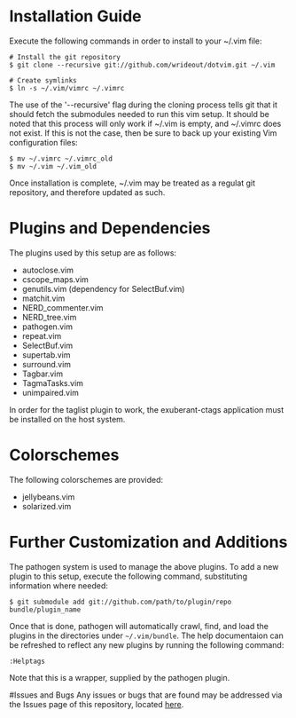 # Installation Guide
Execute the following commands in order to install to your ~/.vim file:

    # Install the git repository
    $ git clone --recursive git://github.com/wrideout/dotvim.git ~/.vim

    # Create symlinks
    $ ln -s ~/.vim/vimrc ~/.vimrc

The use of the '--recursive' flag during the cloning process tells git that it
should fetch the submodules needed to run this vim setup.  It should be noted 
that this process will only work if ~/.vim is empty, and ~/.vimrc does not 
exist.  If this is not the case, then be sure to back up your existing Vim 
configuration files:

    $ mv ~/.vimrc ~/.vimrc_old
    $ mv ~/.vim ~/.vim_old

Once installation is complete, ~/.vim may be treated as a regulat git
repository, and therefore updated as such.

# Plugins and Dependencies
The plugins used by this setup are as follows:
    
* autoclose.vim
* cscope\_maps.vim
* genutils.vim (dependency for SelectBuf.vim)
* matchit.vim
* NERD\_commenter.vim
* NERD\_tree.vim
* pathogen.vim
* repeat.vim
* SelectBuf.vim
* supertab.vim
* surround.vim
* Tagbar.vim
* TagmaTasks.vim
* unimpaired.vim

In order for the taglist plugin to work, the exuberant-ctags application must be
installed on the host system.

# Colorschemes
The following colorschemes are provided:

* jellybeans.vim
* solarized.vim

# Further Customization and Additions
The pathogen system is used to manage the above plugins.  To add a new plugin to
this setup, execute the following command, substituting information where
needed:

    $ git submodule add git://github.com/path/to/plugin/repo bundle/plugin_name

Once that is done, pathogen will automatically crawl, find, and load the plugins
in the directories under `~/.vim/bundle`.  The help documentaion can be
refreshed to reflect any new plugins by running the following command:

    :Helptags

Note that this is a wrapper, supplied by the pathogen plugin.

#Issues and Bugs
Any issues or bugs that are found may be addressed via the Issues page of this
repository, located [here](https://github.com/wrideout/dotvim/issues).

